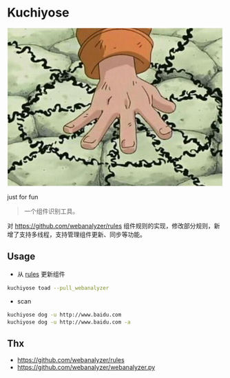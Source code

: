 # Kuchiyose

![](./docs/banner.jpeg)

just for fun

> 一个组件识别工具。

对 https://github.com/webanalyzer/rules 组件规则的实现，修改部分规则，新增了支持多线程，支持管理组件更新、同步等功能。

## Usage

- 从 [rules](https://github.com/webanalyzer/rules) 更新组件

```bash
kuchiyose toad --pull_webanalyzer
```

- scan

```bash
kuchiyose dog -u http://www.baidu.com
kuchiyose dog -u http://www.baidu.com -a
```

## Thx

- https://github.com/webanalyzer/rules
- https://github.com/webanalyzer/webanalyzer.py

